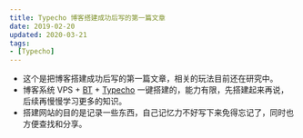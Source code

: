 ```yaml
---
title: Typecho 博客搭建成功后写的第一篇文章
date: 2019-02-20
updated: 2020-03-21
tags:
- [Typecho]
---
```


- 这个是把博客搭建成功后写的第一篇文章，相关的玩法目前还在研究中。
- 博客系统 VPS + [BT](bt.cn) + [Typecho](http://typecho.org/) 一键搭建的，能力有限，先搭建起来再说，后续再慢慢学习更多的知识。
- 搭建网站的目的是记录一些东西，自己记忆力不好写下来免得忘记了，同时也方便查找和分享。
